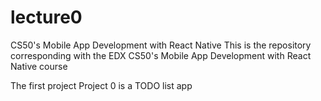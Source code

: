 # lecture0
CS50's Mobile App Development with React Native
This is the repository corresponding with the EDX CS50's Mobile App Development with React Native course

The first project Project 0 is a TODO list app
